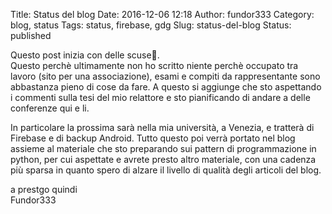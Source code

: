 Title: Status del blog
Date: 2016-12-06 12:18
Author: fundor333
Category: blog, status
Tags: status, firebase, gdg
Slug: status-del-blog
Status: published

Questo post inizia con delle scuse🙇.\
Questo perchè ultimamente non ho scritto niente perchè occupato tra
lavoro (sito per una associazione), esami e compiti da rappresentante
sono abbastanza pieno di cose da fare. A questo si aggiunge che sto
aspettando i commenti sulla tesi del mio relattore e sto pianificando di
andare a delle conferenze qui e li.

<!--more-->

In particolare la prossima sarà nella mia università, a Venezia, e
tratterà di Firebase e di backup Android. Tutto questo poi verrà portato
nel blog assieme al materiale che sto preparando sui pattern di
programmazione in python, per cui aspettate e avrete presto altro
materiale, con una cadenza più sparsa in quanto spero di alzare il
livello di qualità degli articoli del blog.

a prestgo quindi\
Fundor333
